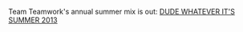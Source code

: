 ---
layout: post
wordpress_id: 1633
wordpress_url: http://noesbueno.com/archives/1633
date: '2013-07-29 08:49:59 -0500'
date_gmt: '2013-07-29 13:49:59 -0500'
body: |
  <p>Team Teamwork's annual summer mix is out: <a href="http://teamteamwork.com/post/56432308841/reposting-because-website-i-was-using-deleted-it">DUDE WHATEVER IT'S SUMMER 2013</a></p>
---
